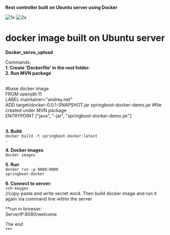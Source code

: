 <b>Rest controller built on Ubuntu server using Docker</b>

![1x](https://user-images.githubusercontent.com/47631892/147390244-ecaad7d3-061b-427f-8ac3-ca3ce842f4db.png)
![2x](https://user-images.githubusercontent.com/47631892/147390245-ac310681-9e4d-4421-93a2-28d1bd00ad83.png)



# docker image built on Ubuntu server<br/>
<b>Docker_serve_upload</b><br/>

Commands:<br/>
<b>1. Create 'Dockerfile' in the root folder:</b><br/>
<b>2. Run MVN package</b><br/>
<br/>

#base docker image<br/>
FROM openjdk:11<br/>
LABEL maintainer="andrey.net"<br/>
ADD target/docker-0.0.1-SNAPSHOT.jar springboot-docker-demo.jar #file created under MVN package<br/>
ENTRYPOINT ["java", "-jar", "springboot-docker-demo.jar"]<br/><br/>


<b>3. Build</b><br/>
<code>docker build -t springboot-docker:latest .</code><br/>

<b>4. Docker images</b><br/>
<code>docker images</code><br/>

<b>5. Run</b><br/>
<code>docker run -p 8080:8080 springboot-docker</code><br/>

<b>6. Connect to server:</b><br/>
<code>ssh-keygen</code><br/>
//copy-paste and write secret word. Then build docker image and run it again via command line within the server<br/>

**run in browser:<br/>
ServerIP:8080/welcome<br/>

The end<br/>
***<br/>


